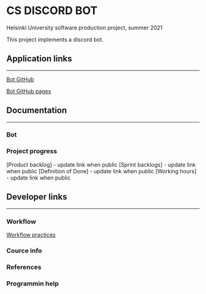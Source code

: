 # CS DISCORD BOT

Helsinki University software production project, summer 2021

This project implements a discord bot.

## Application links
---
[Bot GitHub](https://github.com/CS-DISCORD-BOT/cs-discord-bot)

[Bot GitHub pages](https://cs-discord-bot.github.io/project-info/)

## Documentation
---

### Bot

### Project progress
[Product backlog] - update link when public
[Sprint backlogs] - update link when public
[Definition of Done] - update link when public
[Working hours] - update link when public

## Developer links
---

### Workflow
[Workflow practices](/workflow.md)

### Cource info

### References

### Programmin help